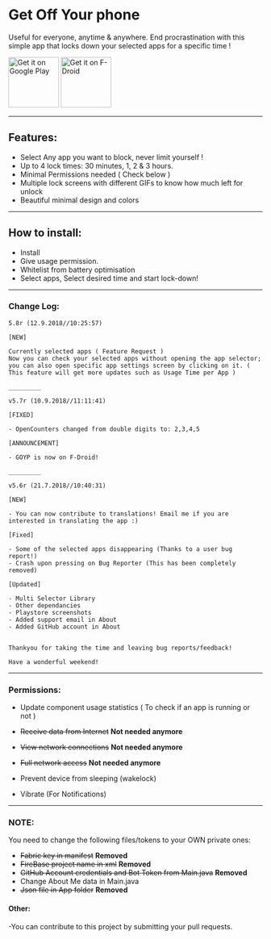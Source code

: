 # Get Off Your phone

Useful for everyone, anytime & anywhere. End procrastination with this simple app that locks down your selected apps for a specific time !

<a href='https://play.google.com/store/apps/details?id=com.nephi.getoffyourphone'><img alt='Get it on Google Play' src='https://play.google.com/intl/en_us/badges/images/generic/en_badge_web_generic.png' height="100"/></a> <a href="https://f-droid.org/app/com.nephi.getoffyourphone"><img src="https://f-droid.org/badge/get-it-on.png" alt="Get it on F-Droid" height="100"></a>

______

## Features:

- Select Any app you want to block, never limit yourself !
- Up to 4 lock times: 30 minutes, 1, 2 & 3 hours.
- Minimal Permissions needed ( Check below )
- Multiple lock screens with different GIFs to know how much left for unlock
- Beautiful minimal design and colors

______

## How to install:

- Install
- Give usage permission.
- Whitelist from battery optimisation
- Select apps, Select desired time and start lock-down!

______

### Change Log:
    
    5.8r (12.9.2018//10:25:57)

    [NEW]

    Currently selected apps ( Feature Request )
    Now you can check your selected apps without opening the app selector; you can also open specific app settings screen by clicking on it. ( This feature will get more updates such as Usage Time per App )

    _________

    v5.7r (10.9.2018//11:11:41)

    [FIXED]

    - OpenCounters changed from double digits to: 2,3,4,5

    [ANNOUNCEMENT]

    - GOYP is now on F-Droid!

    _________

    v5.6r (21.7.2018//10:40:31)

    [NEW]

    - You can now contribute to translations! Email me if you are interested in translating the app :)

    [Fixed]

    - Some of the selected apps disappearing (Thanks to a user bug report!)
    - Crash upon pressing on Bug Reporter (This has been completely removed)

    [Updated]

    - Multi Selector Library
    - Other dependancies
    - Playstore screenshots
    - Added support email in About
    - Added GitHub account in About


    Thankyou for taking the time and leaving bug reports/feedback!

    Have a wonderful weekend!
______

### Permissions:

- Update component usage statistics ( To check if an app is running or not )

- ~~Receive data from Internet~~ **Not needed anymore**

- ~~View network connections~~ **Not needed anymore**

- ~~Full network access~~ **Not needed anymore**

- Prevent device from sleeping (wakelock)

- Vibrate (For Notifications)

______

### NOTE:

You need to change the following files/tokens to your OWN private ones:

- ~~Fabric key in manifest~~ **Removed**
- ~~FireBase project name in xml~~ **Removed**
- ~~GitHub Account credentials and Bot Token from Main.java~~ **Removed**
- Change About Me data in Main.java
- ~~Json file in App folder~~ **Removed**

#### Other:

-You can contribute to this project by submitting your pull requests.
